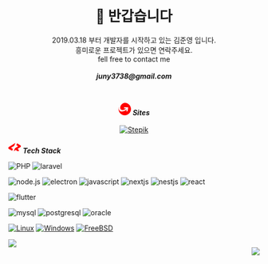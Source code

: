 <h1 align="center"> 👋 반갑습니다 </h1>
<p align="center">
    2019.03.18 부터 개발자를 시작하고 있는 김준영 입니다.
    <br />
    흥미로운 프로젝트가 있으면 연락주세요.
    <br />
    fell free to contact me 
    <br />
    <br />
    <strong><em>juny3738@gmail.com</em></strong>
</p>
<br />
 <p align="center">
 <svg width = "25" height="25" fill="red" role="img" viewBox="0 0 24 24" xmlns="http://www.w3.org/2000/svg"><title>MoneyGram</title><path d="M24 12c0 6.6274-5.3726 12-12 12S0 18.6274 0 12c0-1.8257.4071-3.5554 1.1374-5.1051C.6514 8.1257.433 9.3446.433 10.4863c0 5.4334 4.3868 6.2203 6.2537 6.2023 2.8371-.0257 6.1543-1.416 8.9485-3.9909l-.4714 2.6494c-.1054.606.2906 1.1392.8957 1.1426h.2503c.6274 0 1.0732-.5108 1.1863-1.1426l1.0063-5.6622c.12-.6283-.2932-1.14-.9214-1.14h-5.6726c-.6309 0-1.2077.3342-1.32.9677l-.0446.2554c-.09.6026.33 1.0569.9317 1.0569h2.9589a9.48 9.48 0 0 0-.1414.1388c-2.04 1.9312-4.5558 2.988-6.6403 2.988-2.0803 0-4.41-1.3123-4.41-4.2686C3.2426 3.5546 8.9906 0 12 0c6.6137 0 12 5.3726 12 12"/></svg>
<strong><em>Sites</em></strong>
</br>
</br>
<a href="https://stepik.org/users/108517510">
        <img src="https://img.shields.io/badge/blog-faeff2?style=for-the-badge&logo=blogger" alt="Stepik">
    </a>
 </p>
 
<svg width = "25" height="25" fill="red" role="img" viewBox="0 0 24 24" xmlns="http://www.w3.org/2000/svg"><title>CodersRank</title><path d="M23.134 8.64l-5.973-3.62a.286.286 0 0 0-.412.125l-1.4 3.286 2.842 1.696a.53.53 0 0 1 0 .921l-5.335 3.14-2.267 5.274a.127.127 0 0 0 .052.203.122.122 0 0 0 .134-.035l3.914-2.365 1.545 2.219a.373.373 0 0 0 .309.167h3.708a.367.367 0 0 0 .327-.2.382.382 0 0 0-.018-.386l-2.513-3.852 5.088-3.077c.577-.349.865-.74.865-1.172V9.813c0-.433-.288-.823-.866-1.172zM13.082 4.35L.845 12.052c-.577.348-.858.739-.845 1.171v1.173c.014.432.303.816.866 1.15l6.056 3.496a.286.286 0 0 0 .412-.146l1.36-3.286-2.884-1.633a.518.518 0 0 1-.275-.384.529.529 0 0 1 .254-.537l5.295-3.245 2.183-5.316a.128.128 0 0 0-.04-.142.122.122 0 0 0-.146-.005z"/></svg> 
***Tech Stack***

![PHP](https://img.shields.io/badge/php-8ed95a?style=for-the-badge&logo=php) ![laravel](https://img.shields.io/badge/laravel-8ed95a?style=for-the-badge&logo=laravel)

![node.js](https://img.shields.io/badge/node.js-b9f0e9?style=for-the-badge&logo=node.js) ![electron](https://img.shields.io/badge/electron-b9f0e9?style=for-the-badge&logo=electron) ![javascript](https://img.shields.io/badge/javascript-b9f0e9?style=for-the-badge&logo=javascript) ![nextjs](https://img.shields.io/badge/next.js-b9f0e9?style=for-the-badge&logo=next.js) ![nestjs](https://img.shields.io/badge/nestjs-b9f0e9?style=for-the-badge&logo=nestjs) ![react](https://img.shields.io/badge/react-b9f0e9?style=for-the-badge&logo=react)

![flutter](https://img.shields.io/badge/flutter-faadf2?style=for-the-badge&logo=flutter)

![mysql](https://img.shields.io/badge/mysql-faf260?style=for-the-badge&logo=mysql) ![postgresql](https://img.shields.io/badge/postgresql-faf260?style=for-the-badge&logo=postgresql) ![oracle](https://img.shields.io/badge/oracle-faf260?style=for-the-badge&logo=oracle)

[![Linux](https://img.shields.io/badge/linux-black?style=for-the-badge&logo=Linux)](https://github.com/wervlad)
[![Windows](https://img.shields.io/badge/Windows-black?style=for-the-badge&logo=Windows)](https://github.com/wervlad)
[![FreeBSD](https://img.shields.io/badge/FreeBSD-black?style=for-the-badge&logo=FreeBSD)](https://github.com/wervlad)
<div align="center">
    <div align="left">
        <img src="https://github-readme-stats.vercel.app/api/top-langs/?username=jun-young1993&layout=donut-vertical" />
    </div>    
    <div align="right">
        <img src="https://github-readme-stats.vercel.app/api?username=jun-young1993&show_icons=true&theme=radical" />        
    </div>
</div>
<!-- <p align="center">
    <img src="https://github-readme-stats.vercel.app/api/top-langs/?username=jun-young1993&layout=compact" />
<img src="https://github-readme-stats.vercel.app/api/top-langs/?username=jun-young1993&layout=donut-vertical" />
<img src="https://github-readme-stats.vercel.app/api?username=jun-young1993&show_icons=true&theme=radical" />
</p> -->
